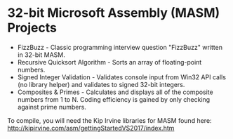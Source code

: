 # 32-bit Microsoft Assembly (MASM) Projects

* FizzBuzz - Classic programming interview question "FizzBuzz" written in 32-bit MASM.
* Recursive Quicksort Algorithm - Sorts an array of floating-point numbers.
* Signed Integer Validation - Validates console input from Win32 API calls (no library helper) and validates to signed 32-bit integers.
* Composites & Primes - Calculates and displays all of the composite numbers from 1 to N. Coding efficiency is gained by only checking against prime numbers. 

To compile, you will need the Kip Irvine libraries for MASM found here: http://kipirvine.com/asm/gettingStartedVS2017/index.htm
